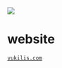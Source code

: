 <img src="https://status.vukilis.com/api/badge/1/status?style=for-the-badge"/>

# website
[`vukilis.com`](http://vukilis.com)
